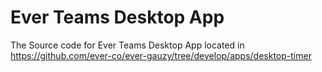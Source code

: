 # Ever Teams Desktop App

The Source code for Ever Teams Desktop App located in <https://github.com/ever-co/ever-gauzy/tree/develop/apps/desktop-timer>
